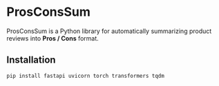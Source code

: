 # ProsConsSum

ProsConsSum is a Python library for automatically summarizing product reviews into **Pros / Cons** format.

## Installation

```bash
pip install fastapi uvicorn torch transformers tqdm
